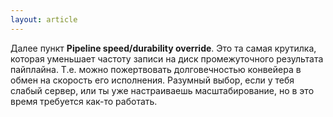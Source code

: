 ```yaml
---
layout: article
---
```

Далее пункт **Pipeline speed/durability override**. Это та самая крутилка, которая уменьшает частоту записи на диск промежуточного результата пайплайна.  Т.е. можно пожертвовать долговечностью конвейера в обмен на скорость его исполнения. Разумный выбор, если у тебя слабый сервер, или ты уже настраиваешь масштабирование, но в это время требуется как-то работать.

